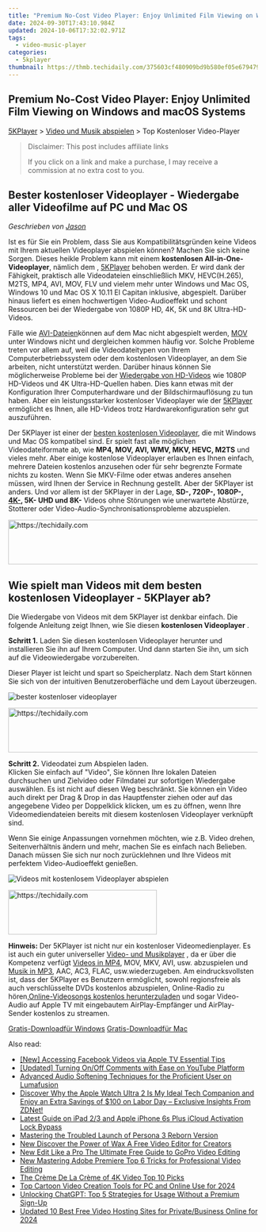 ```yaml
---
title: "Premium No-Cost Video Player: Enjoy Unlimited Film Viewing on Windows and macOS Systems"
date: 2024-09-30T17:43:10.984Z
updated: 2024-10-06T17:32:02.971Z
tags:
  - video-music-player
categories:
  - 5kplayer
thumbnail: https://thmb.techidaily.com/375603cf480909bd9b580ef05e67947950bbf1e13a9fad029c088861e5549a8a.jpg
---
```


## Premium No-Cost Video Player: Enjoy Unlimited Film Viewing on Windows and macOS Systems

[5KPlayer](https://tools.techidaily.com/5kplayer/products/) \> [Video und Musik abspielen](https://tools.techidaily.com/5kplayer/video-music-player/) \> Top Kostenloser Video-Player 

>  Disclaimer: This post includes affiliate links
>
>  If you click on a link and make a purchase, I may receive a commission at no extra cost to you.
>

## Bester kostenloser Videoplayer - Wiedergabe aller Videofilme auf PC und Mac OS

 _Geschrieben von [Jason](https://www.quora.com/profile/Jason-Copper-1)_

Ist es für Sie ein Problem, dass Sie aus Kompatibilitätsgründen keine Videos mit Ihrem aktuellen Videoplayer abspielen können? Machen Sie sich keine Sorgen. Dieses heikle Problem kann mit einem **kostenlosen All-in-One-Videoplayer**, nämlich dem , [5KPlayer](https://tools.techidaily.com/5kplayer/products/) behoben werden. Er wird dank der Fähigkeit, praktisch alle Videodateien einschließlich MKV, HEVC(H.265), M2TS, MP4, AVI, MOV, FLV und vielem mehr unter Windows und Mac OS, Windows 10 und Mac OS X 10.11 El Capitan inklusive, abgespielt. Darüber hinaus liefert es einen hochwertigen Video-Audioeffekt und schont Ressourcen bei der Wiedergabe von 1080P HD, 4K, 5K und 8K Ultra-HD-Videos. 

Fälle wie [AVI-Dateien](https://tools.techidaily.com/5kplayer/video-music-player/)können auf dem Mac nicht abgespielt werden, [MOV](https://tools.techidaily.com/5kplayer/video-music-player/) unter Windows nicht und dergleichen kommen häufig vor. Solche Probleme treten vor allem auf, weil die Videodateitypen von Ihrem Computerbetriebssystem oder dem kostenlosen Videoplayer, an dem Sie arbeiten, nicht unterstützt werden. Darüber hinaus können Sie möglicherweise Probleme bei der [Wiedergabe von HD-Videos](https://tools.techidaily.com/5kplayer/video-music-player/) wie 1080P HD-Videos und 4K Ultra-HD-Quellen haben. Dies kann etwas mit der Konfiguration Ihrer Computerhardware und der Bildschirmauflösung zu tun haben. Aber ein leistungsstarker kostenloser Videoplayer wie der [5KPlayer](https://tools.techidaily.com/5kplayer/products/) ermöglicht es Ihnen, alle HD-Videos trotz Hardwarekonfiguration sehr gut auszuführen. 

Der 5KPlayer ist einer der [besten kostenlosen Videoplayer](https://tools.techidaily.com/5kplayer/video-music-player/), die mit Windows und Mac OS kompatibel sind. Er spielt fast alle möglichen Videodateiformate ab, wie **MP4, MOV, AVI, WMV, MKV, HEVC, M2TS** und vieles mehr. Aber einige kostenlose Videoplayer erlauben es Ihnen einfach, mehrere Dateien kostenlos anzusehen oder für sehr begrenzte Formate nichts zu kosten. Wenn Sie MKV-Filme oder etwas anderes ansehen müssen, wird Ihnen der Service in Rechnung gestellt. Aber der 5KPlayer ist anders. Und vor allem ist der 5KPlayer in der Lage, **SD-, 720P-, 1080P-, [4K-](https://tools.techidaily.com/5kplayer/video-music-player/), 5K- UHD und 8K-** Videos ohne Störungen wie unerwartete Abstürze, Stotterer oder Video-Audio-Synchronisationsprobleme abzuspielen. 

<!-- affiliate ads begin -->
<a href="https://aligracehair.sjv.io/c/5597632/1959778/19272" target="_top" id="1959778">
  <img src="//a.impactradius-go.com/display-ad/19272-1959778" border="0" alt="https://techidaily.com" width="728" height="90"/>
</a>
<img height="0" width="0" src="https://aligracehair.sjv.io/i/5597632/1959778/19272" style="position:absolute;visibility:hidden;" border="0" />
<!-- affiliate ads end -->

## Wie spielt man Videos mit dem besten kostenlosen Videoplayer - 5KPlayer ab?

Die Wiedergabe von Videos mit dem 5KPlayer ist denkbar einfach. Die folgende Anleitung zeigt Ihnen, wie Sie diesen **kostenlosen Videoplayer** .

**Schritt 1.** Laden Sie diesen kostenlosen Videoplayer herunter und installieren Sie ihn auf Ihrem Computer. Und dann starten Sie ihn, um sich auf die Videowiedergabe vorzubereiten. 

Dieser Player ist leicht und spart so Speicherplatz. Nach dem Start können Sie sich von der intuitiven Benutzeroberfläche und dem Layout überzeugen. 

![bester kostenloser videoplayer](https://www.5kplayer.com/video-music-player-de/img/youtube-0119-01.png) 

<!-- affiliate ads begin -->
<a href="https://aligracehair.sjv.io/c/5597632/2006960/19272" target="_top" id="2006960">
  <img src="//a.impactradius-go.com/display-ad/19272-2006960" border="0" alt="https://techidaily.com" width="728" height="90"/>
</a>
<img height="0" width="0" src="https://aligracehair.sjv.io/i/5597632/2006960/19272" style="position:absolute;visibility:hidden;" border="0" />
<!-- affiliate ads end -->

**Schritt 2.** Videodatei zum Abspielen laden.   
 Klicken Sie einfach auf "Video", Sie können Ihre lokalen Dateien durchsuchen und Zielvideo oder Filmdatei zur sofortigen Wiedergabe auswählen. Es ist nicht auf diesen Weg beschränkt. Sie können ein Video auch direkt per Drag & Drop in das Hauptfenster ziehen oder auf das angegebene Video per Doppelklick klicken, um es zu öffnen, wenn Ihre Videomediendateien bereits mit diesem kostenlosen Videoplayer verknüpft sind. 

Wenn Sie einige Anpassungen vornehmen möchten, wie z.B. Video drehen, Seitenverhältnis ändern und mehr, machen Sie es einfach nach Belieben. Danach müssen Sie sich nur noch zurücklehnen und Ihre Videos mit perfektem Video-Audioeffekt genießen. 

![Videos mit kostenlosem Videoplayer abspielen](https://www.5kplayer.com/video-music-player-de/../video-music-player/img/5kplayer-play-video-free.jpg) 

<!-- affiliate ads begin -->
<a href="https://aligracehair.sjv.io/c/5597632/2080312/19272" target="_top" id="2080312">
  <img src="//a.impactradius-go.com/display-ad/19272-2080312" border="0" alt="https://techidaily.com" width="300" height="90"/>
</a>
<img height="0" width="0" src="https://aligracehair.sjv.io/i/5597632/2080312/19272" style="position:absolute;visibility:hidden;" border="0" />
<!-- affiliate ads end -->

**Hinweis:**  Der 5KPlayer ist nicht nur ein kostenloser Videomedienplayer. Es ist auch ein guter universeller [Video- und Musikplayer](https://tools.techidaily.com/5kplayer/video-music-player/) , da er über die Kompetenz verfügt [Videos in MP4](https://tools.techidaily.com/5kplayer/video-music-player/), MOV, MKV, AVI, usw. abzuspielen und [Musik in MP3](https://tools.techidaily.com/5kplayer/video-music-player/), AAC, AC3, FLAC, usw.wiederzugeben. Am eindrucksvollsten ist, dass der 5KPlayer es Benutzern ermöglicht, sowohl regionsfreie als auch verschlüsselte DVDs kostenlos abzuspielen, Online-Radio zu hören,[Online-Videosongs kostenlos herunterzuladen](https://tools.techidaily.com/5kplayer/youtube-download/) und sogar Video-Audio auf Apple TV mit eingebautem AirPlay-Empfänger und AirPlay-Sender kostenlos zu streamen. 

[Gratis-Downloadfür Windows](https://tools.techidaily.com/5kplayer/products/) [Gratis-Downloadfür Mac](https://tools.techidaily.com/5kplayer/products/)

<ins class="adsbygoogle"
     style="display:block"
     data-ad-format="autorelaxed"
     data-ad-client="ca-pub-7571918770474297"
     data-ad-slot="1223367746"></ins>

<ins class="adsbygoogle"
     style="display:block"
     data-ad-client="ca-pub-7571918770474297"
     data-ad-slot="8358498916"
     data-ad-format="auto"
     data-full-width-responsive="true"></ins>

<span class="atpl-alsoreadstyle">Also read:</span>
<div><ul>
<li><a href="https://facebook-videos.techidaily.com/new-accessing-facebook-videos-via-apple-tv-essential-tips/"><u>[New] Accessing Facebook Videos via Apple TV Essential Tips</u></a></li>
<li><a href="https://eaxpv-info.techidaily.com/updated-turning-onoff-comments-with-ease-on-youtube-platform/"><u>[Updated] Turning On/Off Comments with Ease on YouTube Platform</u></a></li>
<li><a href="https://extra-resources.techidaily.com/advanced-audio-softening-techniques-for-the-proficient-user-on-lumafusion/"><u>Advanced Audio Softening Techniques for the Proficient User on Lumafusion</u></a></li>
<li><a href="https://tech-hub.techidaily.com/discover-why-the-apple-watch-ultra-2-is-my-ideal-tech-companion-and-enjoy-an-extra-savings-of-100-on-labor-day-exclusive-insights-from-zdnet/"><u>Discover Why the Apple Watch Ultra 2 Is My Ideal Tech Companion and Enjoy an Extra Savings of $100 on Labor Day – Exclusive Insights From ZDNet!</u></a></li>
<li><a href="https://activate-lock.techidaily.com/latest-guide-on-ipad-23-and-apple-iphone-6s-plus-icloud-activation-lock-bypass-by-drfone-ios/"><u>Latest Guide on iPad 2/3 and Apple iPhone 6s Plus iCloud Activation Lock Bypass</u></a></li>
<li><a href="https://win-able.techidaily.com/mastering-the-troubled-launch-of-persona-3-reborn-version/"><u>Mastering the Troubled Launch of Persona 3 Reborn Version</u></a></li>
<li><a href="https://video-creation-software.techidaily.com/new-discover-the-power-of-wax-a-free-video-editor-for-creators/"><u>New Discover the Power of Wax A Free Video Editor for Creators</u></a></li>
<li><a href="https://video-creation-software.techidaily.com/new-edit-like-a-pro-the-ultimate-free-guide-to-gopro-video-editing/"><u>New Edit Like a Pro The Ultimate Free Guide to GoPro Video Editing</u></a></li>
<li><a href="https://video-creation-software.techidaily.com/new-mastering-adobe-premiere-top-6-tricks-for-professional-video-editing/"><u>New Mastering Adobe Premiere Top 6 Tricks for Professional Video Editing</u></a></li>
<li><a href="https://video-creation-software.techidaily.com/the-creme-de-la-creme-of-4k-video-top-10-picks/"><u>The Crème De La Crème of 4K Video Top 10 Picks</u></a></li>
<li><a href="https://video-creation-software.techidaily.com/top-cartoon-video-creation-tools-for-pc-and-online-use-for-2024/"><u>Top Cartoon Video Creation Tools for PC and Online Use for 2024</u></a></li>
<li><a href="https://tech-revival.techidaily.com/unlocking-chatgpt-top-5-strategies-for-usage-without-a-premium-sign-up/"><u>Unlocking ChatGPT: Top 5 Strategies for Usage Without a Premium Sign-Up</u></a></li>
<li><a href="https://video-creation-software.techidaily.com/updated-10-best-free-video-hosting-sites-for-privatebusiness-online-for-2024/"><u>Updated 10 Best Free Video Hosting Sites for Private/Business Online for 2024</u></a></li>
</ul></div>

